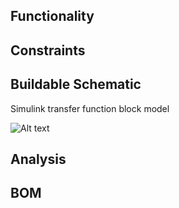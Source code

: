 ## Functionality

## Constraints

## Buildable Schematic

Simulink transfer function block model

![Alt text](https://github.com/cebttu/CapstoneTeam1/blob/ConorOrr-Signoff-Motors/Documentation/Signoffs/Motors/Simulink_Model.png)

## Analysis

## BOM
